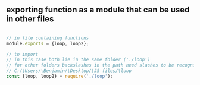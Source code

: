 ## exporting function as a module that can be used in other files
```js

// in file containing functions
module.exports = {loop, loop2};

// to import
// in this case both lie in the same folder ('./loop')
// for other folders backslashes in the path need slashes to be recognized: 
// C:/\Users/\Benjamin/\Desktop/\JS files/\loop
const {loop, loop2} = require('./loop');

```